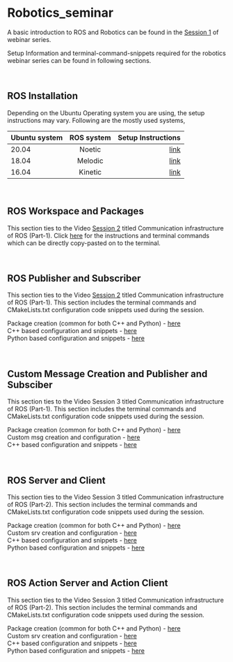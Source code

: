 # Robotics_seminar

A basic introduction to ROS and Robotics can be found in the [Session 1](https://www.youtube.com/watch?v=GO0jsZix18k) of webinar series.

Setup Information and terminal-command-snippets required for the robotics webinar series can be found in following sections. 

<br>

## **ROS Installation**

Depending on the Ubuntu Operating system you are using, the setup instructions may vary. Following are the mostly used systems,        

| Ubuntu system | ROS system |  Setup Instructions |
|--------|:-------:|----------------------------------:|
| 20.04  | Noetic  | [link](/Snippets/InstallNoetic.md) |
| 18.04  | Melodic | [link](/Snippets/InstallMelodic.md)|
| 16.04  | Kinetic | [link](/Snippets/InstallKinetic.md)|

<br>

## **ROS Workspace and Packages**

This section ties to the Video [Session 2](https://www.youtube.com/watch?v=GfUcsottFmU) titled Communication infrastructure of ROS (Part-1). Click [here](/Snippets/basicIntro.md) for the instructions and terminal commands which can be directly copy-pasted on to the terminal.

<br>

## **ROS Publisher and Subscriber**

This section ties to the Video [Session 2](https://www.youtube.com/watch?v=GfUcsottFmU) titled Communication infrastructure of ROS (Part-1). This section includes the terminal commands and CMakeLists.txt configuration code snippets used during the session.

Package creation (common for both C++ and Python) - [here](/Snippets/pubsub2package.md)\
C++ based configuration and snippets  -  [here](Snippets/pubsub2cpp.md)\
Python based configuration and snippets - [here](Snippets/pubsub2python.md)

<br>

## **Custom Message Creation and Publisher and Subsciber**

This section ties to the Video Session 3 titled Communication infrastructure of ROS (Part-1). This section includes the terminal commands and CMakeLists.txt configuration code snippets used during the session.

Package creation (common for both C++ and Python) - [here](/Snippets/pubsub3package.md)\
Custom msg creation and configuration  -  [here](/Snippets/custom_msg.md)\
C++ based configuration and snippets  -  [here](Snippets/pubsub3cpp.md)

<br>

## **ROS Server and Client**

This section ties to the Video Session 3 titled Communication infrastructure of ROS (Part-2). This section includes the terminal commands and CMakeLists.txt configuration code snippets used during the session.

Package creation (common for both C++ and Python) - [here](/Snippets/cliserverpackage.md)\
Custom srv creation and configuration  -  [here](/Snippets/custom_srv.md)\
C++ based configuration and snippets  -  [here](/Snippets/cliservercpp.md)\
Python based configuration and snippets - [here](/Snippets/cliserverpython.md)

<br>

## **ROS Action Server and Action Client**

This section ties to the Video Session 3 titled Communication infrastructure of ROS (Part-2). This section includes the terminal commands and CMakeLists.txt configuration code snippets used during the session.

Package creation (common for both C++ and Python) - [here](/Snippets/actionpackage.md)\
Custom srv creation and configuration  -  [here](/Snippets/custom_action.md)\
C++ based configuration and snippets  -  [here](/Snippets/actioncpp.md)\
Python based configuration and snippets - [here](/Snippets/actionpython.md)
